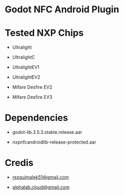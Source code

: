 # Godot NFC Android Plugin

# Tested NXP Chips

- Ultralight

- UltralightC

- UltralightEV1

- UltralightEV2

- Mifare Desfire EV2

- Mifare Desfire EV3

# Dependencies

- godot-lib.3.5.3.stable.release.aar

- nxpnfcandroidlib-release-protected.aar

# Credis

- rezguimalek51@gmail.com

- alphalab.cloud@gmail.com
